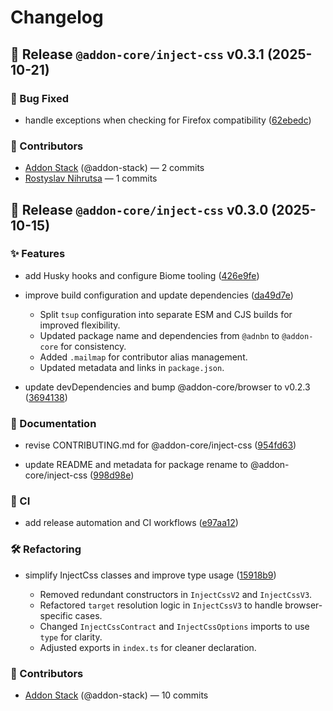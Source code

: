 # Changelog

## 🚀 Release `@addon-core/inject-css` v0.3.1 (2025-10-21)


### 🐛 Bug Fixed

* handle exceptions when checking for Firefox compatibility ([62ebedc](https://github.com/addon-stack/inject-css/commit/62ebedc5f9f26b3411d65a87e17520f41553e47c))





### 🙌 Contributors

- [Addon Stack](https://github.com/addon-stack) (@addon-stack) — 2 commits
- [Rostyslav Nihrutsa](rostyslav.nihrutsa@gmail.com) — 1 commits

## 🚀 Release `@addon-core/inject-css` v0.3.0 (2025-10-15)


### ✨ Features

* add Husky hooks and configure Biome tooling ([426e9fe](https://github.com/addon-stack/inject-css/commit/426e9fe4f8e625980ab20a2057fd3943748d736f))


* improve build configuration and update dependencies ([da49d7e](https://github.com/addon-stack/inject-css/commit/da49d7e55c5f692bf1086b7382fff0de7977be5e))

  - Split `tsup` configuration into separate ESM and CJS builds for improved flexibility.
  - Updated package name and dependencies from `@adnbn` to `@addon-core` for consistency.
  - Added `.mailmap` for contributor alias management.
  - Updated metadata and links in `package.json`.

* update devDependencies and bump @addon-core/browser to v0.2.3 ([3694138](https://github.com/addon-stack/inject-css/commit/3694138c2f94d6410d453560a15d638f81e38dc8))




### 📝 Documentation

* revise CONTRIBUTING.md for @addon-core/inject-css ([954fd63](https://github.com/addon-stack/inject-css/commit/954fd63024051faa1d9f8ac0dca2ece74bb513c8))


* update README and metadata for package rename to @addon-core/inject-css ([998d98e](https://github.com/addon-stack/inject-css/commit/998d98e746b9fe0898361e0c9a2cd87704a9b3e2))




### 🤖 CI

* add release automation and CI workflows ([e97aa12](https://github.com/addon-stack/inject-css/commit/e97aa125f59cf9abd530f577f457b3e5216d4431))




### 🛠️ Refactoring

* simplify InjectCss classes and improve type usage ([15918b9](https://github.com/addon-stack/inject-css/commit/15918b969f7167fd13596827b12ecf4a56e42997))

  - Removed redundant constructors in `InjectCssV2` and `InjectCssV3`.
  - Refactored `target` resolution logic in `InjectCssV3` to handle browser-specific cases.
  - Changed `InjectCssContract` and `InjectCssOptions` imports to use `type` for clarity.
  - Adjusted exports in `index.ts` for cleaner declaration.




### 🙌 Contributors

- [Addon Stack](https://github.com/addon-stack) (@addon-stack) — 10 commits
